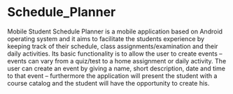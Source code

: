 # Schedule_Planner

Mobile Student Schedule Planner is a mobile application based on Android operating system and it aims to facilitate the students experience by keeping track of their schedule, class assignments/examination and their daily activities. Its basic functionality is to allow the user to create events – events can vary from a quiz/test to a home assignment or daily activity. The user can create an event by giving a name, short description, date and time to that event – furthermore the application will present the student with a course catalog and the student will have the opportunity to create his. 